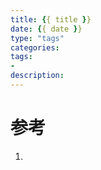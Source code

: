 ```yaml
---
title: {{ title }}
date: {{ date }}
type: "tags"
categories: 
tags: 
- 
description: 
---
```


# 参考 #
1. 
